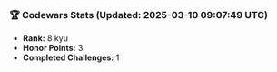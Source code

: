 ### 🏆 Codewars Stats (Updated: 2025-03-10 09:07:49 UTC)

- **Rank:** 8 kyu
- **Honor Points:** 3
- **Completed Challenges:** 1
